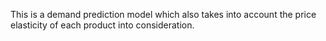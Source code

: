This is a demand prediction model which also takes into account the price elasticity of each product into consideration.